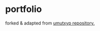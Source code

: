 # portfolio
forked & adapted from [umutxyp repository.](https://github.com/umutxyp/Personal-Website)

